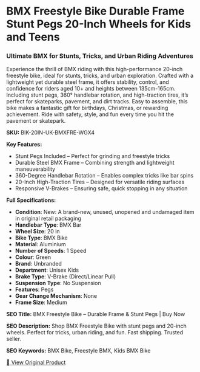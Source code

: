 # BMX Freestyle Bike Durable Frame Stunt Pegs 20-Inch Wheels for Kids and Teens

### Ultimate BMX for Stunts, Tricks, and Urban Riding Adventures

Experience the thrill of BMX riding with this high-performance 20-inch freestyle bike, ideal for stunts, tricks, and urban exploration. Crafted with a lightweight yet durable steel frame, it offers stability, control, and confidence for riders aged 10+ and heights between 135cm-165cm. Including stunt pegs, 360° handlebar rotation, and high-traction tires, it’s perfect for skateparks, pavement, and dirt tracks. Easy to assemble, this bike makes a fantastic gift for birthdays, Christmas, or rewarding achievement. Ride with safety, style, and fun every time you hit the pavement or skatepark.

**SKU:** BIK-20IN-UK-BMXFRE-WGX4

**Key Features:**
- Stunt Pegs Included – Perfect for grinding and freestyle tricks
- Durable Steel BMX Frame – Combining strength and lightweight maneuverability
- 360-Degree Handlebar Rotation – Enables complex tricks like bar spins
- 20-Inch High-Traction Tires – Designed for versatile riding surfaces
- Responsive V-Brakes – Ensuring safe, quick stopping in any situation

**Full Specifications:**
- **Condition**: New: A brand-new, unused, unopened and undamaged item in original retail packaging
- **Handlebar Type**: BMX Bar
- **Wheel Size**: 20 in
- **Bike Type**: BMX Bike
- **Material**: Aluminium
- **Number of Speeds**: 1 Speed
- **Colour**: Green
- **Brand**: Unbranded
- **Department**: Unisex Kids
- **Brake Type**: V-Brake (Direct/Linear Pull)
- **Suspension Type**: No Suspension
- **Features**: Pegs
- **Gear Change Mechanism**: None
- **Frame Size**: Medium

**SEO Title:** BMX Freestyle Bike – Durable Frame & Stunt Pegs | Buy Now

**SEO Description:** Shop BMX Freestyle Bike with stunt pegs and 20-inch wheels. Perfect for tricks, urban riding, and fun. Fast shipping. Trusted seller.

**SEO Keywords:** BMX Bike, Freestyle BMX, Kids BMX Bike

[🔗 View Original Product](https://www.ebay.co.uk/itm/235868878950)
